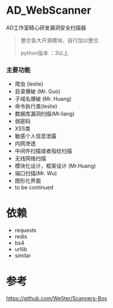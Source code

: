 # AD_WebScanner

AD工作室精心研发漏洞安全扫描器
> 整合各大开源模块，自行加以整合
>
> python版本 ：3以上 

### 主要功能

- 爬虫 (leslie)  
- 目录爆破 (Mr. Guo)
- 子域名爆破 (Mr. Huang)
- 命令执行类(leslie)                                      
- 数据库漏洞扫描(Mr.liang)    
- 弱密码        
- XSS类        
- 敏感个人信息泄露         
- 内网渗透   
- 中间件扫描或者指纹扫描
- 无线网络扫描
- 模块化设计，框架设计 (Mr.Huang)
- 端口扫描(Mr. Wu)
- 图形化界面 
- to be continued

# 依赖

- requests
- redis
- bs4
- urllib
- similar

# 参考
https://github.com/We5ter/Scanners-Box 
